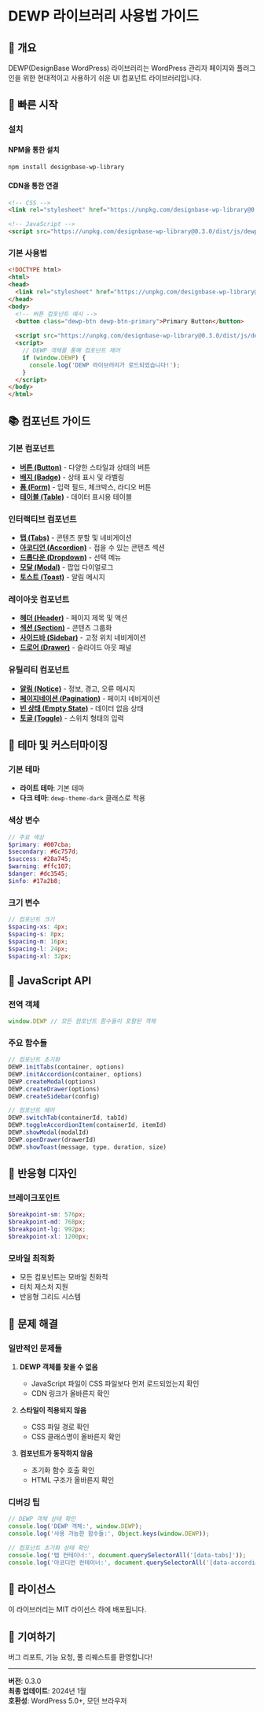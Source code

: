 # DEWP 라이브러리 사용법 가이드

## 📖 개요

DEWP(DesignBase WordPress) 라이브러리는 WordPress 관리자 페이지와 플러그인을 위한 현대적이고 사용하기 쉬운 UI 컴포넌트 라이브러리입니다.

## 🚀 빠른 시작

### 설치

#### NPM을 통한 설치
```bash
npm install designbase-wp-library
```

#### CDN을 통한 연결
```html
<!-- CSS -->
<link rel="stylesheet" href="https://unpkg.com/designbase-wp-library@0.3.0/dist/css/dewp.min.css">

<!-- JavaScript -->
<script src="https://unpkg.com/designbase-wp-library@0.3.0/dist/js/dewp.min.js"></script>
```

### 기본 사용법
```html
<!DOCTYPE html>
<html>
<head>
  <link rel="stylesheet" href="https://unpkg.com/designbase-wp-library@0.3.0/dist/css/dewp.min.css">
</head>
<body>
  <!-- 버튼 컴포넌트 예시 -->
  <button class="dewp-btn dewp-btn-primary">Primary Button</button>
  
  <script src="https://unpkg.com/designbase-wp-library@0.3.0/dist/js/dewp.min.js"></script>
  <script>
    // DEWP 객체를 통해 컴포넌트 제어
    if (window.DEWP) {
      console.log('DEWP 라이브러리가 로드되었습니다!');
    }
  </script>
</body>
</html>
```

## 📚 컴포넌트 가이드

### 기본 컴포넌트
- [**버튼 (Button)**](./components/button.md) - 다양한 스타일과 상태의 버튼
- [**배지 (Badge)**](./components/badge.md) - 상태 표시 및 라벨링
- [**폼 (Form)**](./components/form.md) - 입력 필드, 체크박스, 라디오 버튼
- [**테이블 (Table)**](./components/table.md) - 데이터 표시용 테이블

### 인터랙티브 컴포넌트
- [**탭 (Tabs)**](./components/tabs.md) - 콘텐츠 분할 및 네비게이션
- [**아코디언 (Accordion)**](./components/accordion.md) - 접을 수 있는 콘텐츠 섹션
- [**드롭다운 (Dropdown)**](./components/dropdown.md) - 선택 메뉴
- [**모달 (Modal)**](./components/modal.md) - 팝업 다이얼로그
- [**토스트 (Toast)**](./components/toast.md) - 알림 메시지

### 레이아웃 컴포넌트
- [**헤더 (Header)**](./components/header.md) - 페이지 제목 및 액션
- [**섹션 (Section)**](./components/section.md) - 콘텐츠 그룹화
- [**사이드바 (Sidebar)**](./components/sidebar.md) - 고정 위치 네비게이션
- [**드로어 (Drawer)**](./components/drawer.md) - 슬라이드 아웃 패널

### 유틸리티 컴포넌트
- [**알림 (Notice)**](./components/notice.md) - 정보, 경고, 오류 메시지
- [**페이지네이션 (Pagination)**](./components/pagination.md) - 페이지 네비게이션
- [**빈 상태 (Empty State)**](./components/empty-state.md) - 데이터 없음 상태
- [**토글 (Toggle)**](./components/toggle.md) - 스위치 형태의 입력

## 🎨 테마 및 커스터마이징

### 기본 테마
- **라이트 테마**: 기본 테마
- **다크 테마**: `dewp-theme-dark` 클래스로 적용

### 색상 변수
```scss
// 주요 색상
$primary: #007cba;
$secondary: #6c757d;
$success: #28a745;
$warning: #ffc107;
$danger: #dc3545;
$info: #17a2b8;
```

### 크기 변수
```scss
// 컴포넌트 크기
$spacing-xs: 4px;
$spacing-s: 8px;
$spacing-m: 16px;
$spacing-l: 24px;
$spacing-xl: 32px;
```

## 🔧 JavaScript API

### 전역 객체
```javascript
window.DEWP // 모든 컴포넌트 함수들이 포함된 객체
```

### 주요 함수들
```javascript
// 컴포넌트 초기화
DEWP.initTabs(container, options)
DEWP.initAccordion(container, options)
DEWP.createModal(options)
DEWP.createDrawer(options)
DEWP.createSidebar(config)

// 컴포넌트 제어
DEWP.switchTab(containerId, tabId)
DEWP.toggleAccordionItem(containerId, itemId)
DEWP.showModal(modalId)
DEWP.openDrawer(drawerId)
DEWP.showToast(message, type, duration, size)
```

## 📱 반응형 디자인

### 브레이크포인트
```scss
$breakpoint-sm: 576px;
$breakpoint-md: 768px;
$breakpoint-lg: 992px;
$breakpoint-xl: 1200px;
```

### 모바일 최적화
- 모든 컴포넌트는 모바일 친화적
- 터치 제스처 지원
- 반응형 그리드 시스템

## 🐛 문제 해결

### 일반적인 문제들
1. **DEWP 객체를 찾을 수 없음**
   - JavaScript 파일이 CSS 파일보다 먼저 로드되었는지 확인
   - CDN 링크가 올바른지 확인

2. **스타일이 적용되지 않음**
   - CSS 파일 경로 확인
   - CSS 클래스명이 올바른지 확인

3. **컴포넌트가 동작하지 않음**
   - 초기화 함수 호출 확인
   - HTML 구조가 올바른지 확인

### 디버깅 팁
```javascript
// DEWP 객체 상태 확인
console.log('DEWP 객체:', window.DEWP);
console.log('사용 가능한 함수들:', Object.keys(window.DEWP));

// 컴포넌트 초기화 상태 확인
console.log('탭 컨테이너:', document.querySelectorAll('[data-tabs]'));
console.log('아코디언 컨테이너:', document.querySelectorAll('[data-accordion]'));
```

## 📄 라이선스

이 라이브러리는 MIT 라이선스 하에 배포됩니다.

## 🤝 기여하기

버그 리포트, 기능 요청, 풀 리퀘스트를 환영합니다!

---

**버전**: 0.3.0  
**최종 업데이트**: 2024년 1월  
**호환성**: WordPress 5.0+, 모던 브라우저
